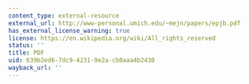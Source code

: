 ```yaml
---
content_type: external-resource
external_url: http://www-personal.umich.edu/~mejn/papers/epjb.pdf
has_external_license_warning: true
license: https://en.wikipedia.org/wiki/All_rights_reserved
status: ''
title: PDF
uid: 639b2ed6-7dc9-4231-9e2a-cb0aaa4b2430
wayback_url: ''
---
```

